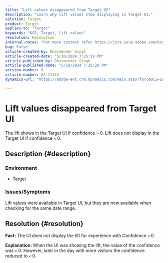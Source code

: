 ```yaml
---
title: "Lift values disappeared from Target UI"
description: "Learn why lift values stop displaying in Target UI."
solution: Target
product: Target
applies-to: "Target"
keywords: "KCS, Target, lift values"
resolution: Resolution
internal-notes: "For more context refer https://jira.corp.adobe.com/browse/TGT-41844"
bug: False
article-created-by: Dharmender Singh
article-created-date: "5/10/2024 7:25:19 PM"
article-published-by: Dharmender Singh
article-published-date: "5/10/2024 7:26:20 PM"
version-number: 8
article-number: KA-17354
dynamics-url: "https://adobe-ent.crm.dynamics.com/main.aspx?forceUCI=1&pagetype=entityrecord&etn=knowledgearticle&id=a798db06-030f-ef11-9f8a-6045bd006b25"

---
```

# Lift values disappeared from Target UI


The lift shows in the Target UI if confidence `>`  0. Lift does not display in the Target UI if confidence `<`  0.

## Description {#description}


### <b>Environment</b>

- Target


### <b>Issues/Symptoms</b>

Lift values were available in Target UI, but they are now available when checking for the same date range.


## Resolution {#resolution}


<b>Fact:</b> The UI does not display the lift for experience with Confidence `<`  0.

<b>Explanation: </b>When the UI was showing the lift, the value of the confidence was `>`  0. However, later in the day with more visitors the confidence reduced to `<`  0.
